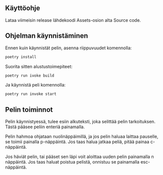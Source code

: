 ## Käyttöohje

Lataa viimeisin release lähdekoodi Assets-osion alta Source code.

## Ohjelman käynnistäminen

Ennen kuin käynnistät pelin, asenna riippuvuudet komennolla:

```bash
poetry install
```
Suorita sitten alustustoimepiteet:
```bash
poetry run ivoke build
```
Ja käynnistä peli komennolla:
```bash
poetry run invoke start
```
## Pelin toiminnot

Pelin käynnistyessä, tulee esiin alkuteksti, joka selittää pelin tarkoituksen.
Tästä pääsee peliin enteriä painamalla.

Pelin hahmoa ohjataan nuolinäppäimillä, ja jos pelin haluaa laittaa pauselle, se toimii painalla p-näppäintä.
Jos taas halua jatkaa peliä, pitää painaa c-näppäintä.

Jos häviät pelin, tai pääset sen läpi voit aloittaa uuden pelin painamalla n näppäintä. Jos taas haluat poistua
pelistä, onnistuu se painamalla esc-näppäintä.
